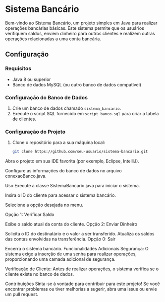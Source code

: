 # Sistema Bancário

Bem-vindo ao Sistema Bancário, um projeto simples em Java para realizar operações bancárias básicas. Este sistema permite que os usuários verifiquem saldos, enviem dinheiro para outros clientes e realizem outras operações relacionadas a uma conta bancária.

## Configuração

### Requisitos

- Java 8 ou superior
- Banco de dados MySQL (ou outro banco de dados compatível)

### Configuração do Banco de Dados

1. Crie um banco de dados chamado `sistema_bancario`.
2. Execute o script SQL fornecido em `script_banco.sql` para criar a tabela de clientes.

### Configuração do Projeto

1. Clone o repositório para a sua máquina local:

   ```bash
   git clone https://github.com/seu-usuario/sistema-bancario.git
Abra o projeto em sua IDE favorita (por exemplo, Eclipse, IntelliJ).

Configure as informações do banco de dados no arquivo conexaoBanco.java.

Uso
Execute a classe SistemaBancario.java para iniciar o sistema.

Insira o ID do cliente para acessar o sistema bancário.

Selecione a opção desejada no menu.

Opção 1: Verificar Saldo

Exibe o saldo atual da conta do cliente.
Opção 2: Enviar Dinheiro

Solicita o ID do destinatário e o valor a ser transferido.
Atualiza os saldos das contas envolvidas na transferência.
Opção 0: Sair

Encerra o sistema bancário.
Funcionalidades Adicionais
Segurança: O sistema exige a inserção de uma senha para realizar operações, proporcionando uma camada adicional de segurança.

Verificação de Cliente: Antes de realizar operações, o sistema verifica se o cliente existe no banco de dados.

Contribuições
Sinta-se à vontade para contribuir para este projeto! Se você encontrar problemas ou tiver melhorias a sugerir, abra uma issue ou envie um pull request.
